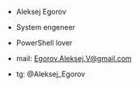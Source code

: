 - Aleksej Egorov
- System engeneer
- PowerShell lover

- mail: Egorov.Aleksej.V@gmail.com
- tg: @Aleksej_Egorov

<!---
AleksejEgorov/AleksejEgorov is a ✨ special ✨ repository because its `README.md` (this file) appears on your GitHub profile.
You can click the Preview link to take a look at your changes.
--->

